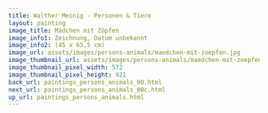 ```yaml
---
title: Walther Meinig - Personen & Tiere
layout: painting
image_title: Mädchen mit Zöpfen
image_info1: Zeichnung, Datum unbekannt
image_info2: (45 x 65,5 cm)
image_url: assets/images/persons-animals/maedchen-mit-zoepfen.jpg
image_thumbnail_url: assets/images/persons-animals/maedchen-mit-zoepfen-klein.jpg
image_thumbnail_pixel_width: 572
image_thumbnail_pixel_height: 921
back_url: paintings_persons_animals_00.html
next_url: paintings_persons_animals_00c.html
up_url: paintings_persons_animals.html
---
```

